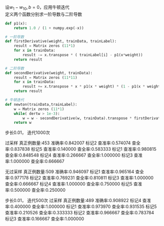 设$w_1 - w_{10},b =0$，应用牛顿迭代   
定义两个函数分别求一阶导数与二阶导数 
```python
def p1(x):
    return 1.0 / (1 + numpy.exp(-x))

# 一阶导数
def firstDerivative(weight, trainData, trainLabel):
    result = Matrix zeros (11*1)
    for x in trainData:
        result -= x.transpose * ( trainLabel[i] - p1(x*weight))
    return result

# 二阶导数
def secondDerivative(weight, trainData):
    result = Matrix zeros (11*11)
    for x in trainData:
        result += x.transpose * x * p1(x * weight) * (1 - p1(x * weight))
    return result

# 牛顿迭代
def newton(trainData,trainLabel):
    w = Matrix zeros (11*1)
    while( dertw > 1e-3):
        w = w - secondDerivative(w, trainData).transpose * firstDerivative(w, trainData, trainLabel)
    return w
```

步长0.01， 迭代1000次

过采样
真正例数量:453	准确率:0.842007
标记2	查准率:0.574074	查全率:0.837838
标记5	查准率:0.140000	查全率:0.583333
标记1	查准率:0.980815	查全率:0.848548
标记4	查准率:0.266667	查全率:1.000000
标记3	查准率:1.000000	查全率:0.666667

无过采样
真正例数量:509	准确率:0.946097
标记1	查准率:0.965164	查全率:0.977178
标记2	查准率:0.769231	查全率:0.810811
标记3	查准率:1.000000	查全率:0.666667
标记4	查准率:1.000000	查全率:0.750000
标记5	查准率:0.500000	查全率:0.250000

步长0.01， 迭代500次
过采样
真正例数量:489	准确率:0.908922
标记4	查准率:0.400000	查全率:1.000000
标记1	查准率:0.973970	查全率:0.931535
标记5	查准率:0.210526	查全率:0.333333
标记2	查准率:0.966667	查全率:0.783784
标记3	查准率:0.166667	查全率:1.000000